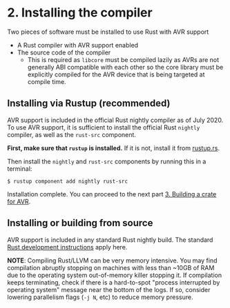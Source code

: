 # 2. Installing the compiler

Two pieces of software must be installed to use Rust with AVR support

  * A Rust compiler with AVR support enabled
  * The source code of the compiler
    * This is required as `libcore` must be compiled lazily as AVRs are
    not generally ABI compatible with each other so the core library must be
    explicitly compiled for the AVR device that is being targeted at compile time.

## Installing via Rustup (recommended)

AVR support is included in the official Rust nightly compiler as of July 2020. To use AVR support, it
is sufficient to install the official Rust `nightly` compiler, as well as the `rust-src` component.

**First, make sure that `rustup` is installed.** If it is not, install it from [rustup.rs](https://rustup.rs/).

Then install the `nightly` and `rust-src` components by running this in a terminal:

```
$ rustup component add nightly rust-src
```

Installation complete. You can proceed to the next part [3. Building a crate for AVR](./003-building-a-crate-for-avr.md).

## Installing or building from source

AVR support is included in any standard Rust nightly build. The standard [Rust development instructions](https://rustc-dev-guide.rust-lang.org/getting-started.html) apply here.

**NOTE**: Compiling Rust/LLVM can be very memory intensive. You may find compilation abruptly stopping on machines with less
than ~10GB of RAM due to the operating system out-of-memory killer stopping it. If compilation keeps terminating, check
if there is a hard-to-spot "process interrupted by operating system" message near the bottom of the logs. If so, consider
lowering parallelism flags (`-j N`, etc) to reduce memory pressure.
